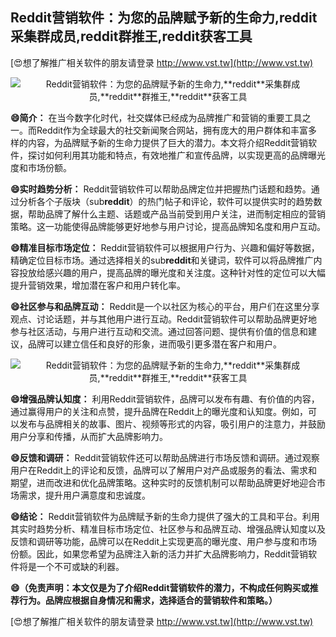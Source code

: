## **Reddit营销软件：为您的品牌赋予新的生命力,**reddit**采集群成员,**reddit**群推王,**reddit**获客工具**

[😍想了解推广相关软件的朋友请登录 http://www.vst.tw](http://www.vst.tw)

 <center><img src="https://vst.tw/MP4/tuiguang/png/0.png" alt="Reddit营销软件：为您的品牌赋予新的生命力,**reddit**采集群成员,**reddit**群推王,**reddit**获客工具"></center>

**😄简介：**
在当今数字化时代，社交媒体已经成为品牌推广和营销的重要工具之一。而Reddit作为全球最大的社交新闻聚合网站，拥有庞大的用户群体和丰富多样的内容，为品牌赋予新的生命力提供了巨大的潜力。本文将介绍Reddit营销软件，探讨如何利用其功能和特点，有效地推广和宣传品牌，以实现更高的品牌曝光度和市场份额。

**😄实时趋势分析：**
Reddit营销软件可以帮助品牌定位并把握热门话题和趋势。通过分析各个子版块（sub**reddit**）的热门帖子和评论，软件可以提供实时的趋势数据，帮助品牌了解什么主题、话题或产品当前受到用户关注，进而制定相应的营销策略。这一功能使得品牌能够更好地参与用户讨论，提高品牌知名度和用户互动。

**😄精准目标市场定位：**
Reddit营销软件可以根据用户行为、兴趣和偏好等数据，精确定位目标市场。通过选择相关的sub**reddit**和关键词，软件可以将品牌推广内容投放给感兴趣的用户，提高品牌的曝光度和关注度。这种针对性的定位可以大幅提升营销效果，增加潜在客户和用户转化率。

**😄社区参与和品牌互动：**
Reddit是一个以社区为核心的平台，用户们在这里分享观点、讨论话题，并与其他用户进行互动。Reddit营销软件可以帮助品牌更好地参与社区活动，与用户进行互动和交流。通过回答问题、提供有价值的信息和建议，品牌可以建立信任和良好的形象，进而吸引更多潜在客户和用户。

 <center><img src="https://vst.tw/MP4/tuiguang/png/4.png" alt="Reddit营销软件：为您的品牌赋予新的生命力,**reddit**采集群成员,**reddit**群推王,**reddit**获客工具"></center>

**😄增强品牌认知度：**
利用Reddit营销软件，品牌可以发布有趣、有价值的内容，通过赢得用户的关注和点赞，提升品牌在Reddit上的曝光度和认知度。例如，可以发布与品牌相关的故事、图片、视频等形式的内容，吸引用户的注意力，并鼓励用户分享和传播，从而扩大品牌影响力。

**😄反馈和调研：**
Reddit营销软件还可以帮助品牌进行市场反馈和调研。通过观察用户在Reddit上的评论和反馈，品牌可以了解用户对产品或服务的看法、需求和期望，进而改进和优化品牌策略。这种实时的反馈机制可以帮助品牌更好地迎合市场需求，提升用户满意度和忠诚度。

**😄结论：**
Reddit营销软件为品牌赋予新的生命力提供了强大的工具和平台。利用其实时趋势分析、精准目标市场定位、社区参与和品牌互动、增强品牌认知度以及反馈和调研等功能，品牌可以在Reddit上实现更高的曝光度、用户参与度和市场份额。因此，如果您希望为品牌注入新的活力并扩大品牌影响力，Reddit营销软件将是一个不可或缺的利器。

**😄（免责声明：本文仅是为了介绍Reddit营销软件的潜力，不构成任何购买或推荐行为。品牌应根据自身情况和需求，选择适合的营销软件和策略。）**

[😍想了解推广相关软件的朋友请登录 http://www.vst.tw](http://www.vst.tw)



